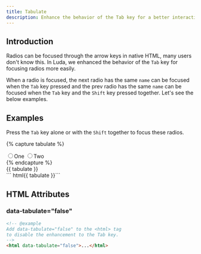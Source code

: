 ```yaml
---
title: Tabulate
description: Enhance the behavior of the Tab key for a better interaction experience.
---
```


## Introduction

Radios can be focused through the arrow keys in native HTML,
many users don't know this. In Luda, we enhanced the behavior
of the `Tab` key for focusing radios more easily.

When a radio is focused, the next radio has the same `name`
can be focused when the `Tab` key pressed and the prev radio has
the same `name` can be focused when the `Tab` key
and the `Shift` key pressed together.
Let's see the below examples.

## Examples

Press the `Tab` key alone or with the `Shift` together to focus these radios.

{% capture tabulate %}
<div class="fm fm-radio">
  <label><input type="radio" name="tabulate_demo" value="one">One</label>
  <label><input type="radio" name="tabulate_demo" value="two">Two</label>
</div>
{% endcapture %}
<div class="example mt-none">
  {{ tabulate }}
</div>
``` html{{ tabulate }}```

## HTML Attributes

### data-tabulate="false"

``` html
<!-- @example
Add data-tabulate="false" to the <html> tag
to disable the enhancement to the Tab key.
-->
<html data-tabulate="false">...</html>
```